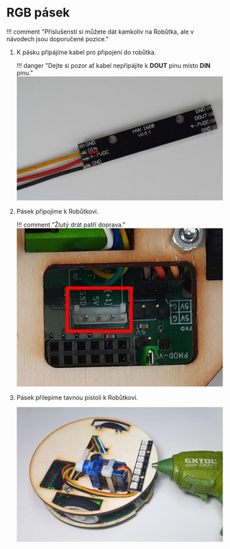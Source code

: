 # RGB pásek

!!! comment "Příslušenstí si můžete dát kamkoliv na Robůtka, ale v návodech jsou doporučené pozice."

<!-- TODO maybe update pixture and description, LED strips have IN and OUT pad instead of DIN and DOUTq -->
1. K pásku připájíme kabel pro připojení do robůtka.

    !!! danger "Dejte si pozor ať kabel nepřipájíte k **DOUT** pinu místo **DIN** pinu."
    ![soldered light](assets/soldered_light.jpg)

2. Pásek připojíme k Robůtkovi.

    !!! comment "Žlutý drát patří doprava."
    ![light connector](assets/light_connector.jpg)

<!-- TODO update pictures to use current wood design -->
3. Pásek přilepíme tavnou pistolí k Robůtkovi.

    ![gluing light](assets/gluing_light.jpg)

